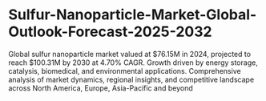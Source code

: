 # Sulfur-Nanoparticle-Market-Global-Outlook-Forecast-2025-2032
Global sulfur nanoparticle market valued at $76.15M in 2024, projected to reach $100.31M by 2030 at 4.70% CAGR. Growth driven by energy storage, catalysis, biomedical, and environmental applications. Comprehensive analysis of market dynamics, regional insights, and competitive landscape across North America, Europe, Asia-Pacific and beyond
